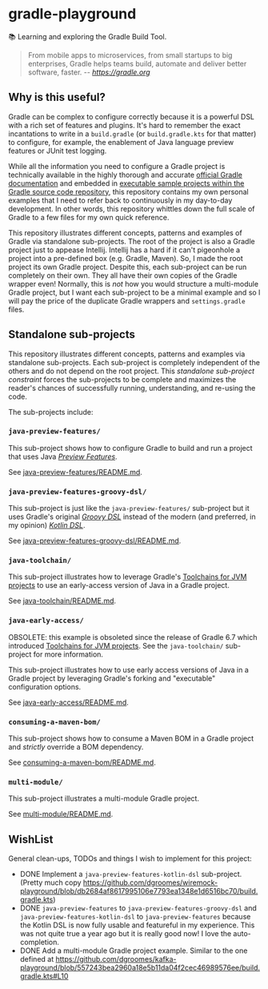 # gradle-playground

📚 Learning and exploring the Gradle Build Tool.

> From mobile apps to microservices, from small startups to big enterprises, Gradle helps teams build, automate and
> deliver better software, faster.
> -- <cite>https://gradle.org</cite>

## Why is this useful?

Gradle can be complex to configure correctly because it is a powerful DSL with a rich set of features and plugins. It's
hard to remember the exact incantations to write in a `build.gradle` (or `build.gradle.kts` for that matter) to
configure, for example, the enablement of Java language preview features or JUnit test logging.

While all the information you need to configure a Gradle project is technically available in the highly thorough and
accurate [official Gradle documentation](https://docs.gradle.org/current/userguide/userguide.html) and embedded in
[executable sample projects within the Gradle source code repository](https://github.com/gradle/gradle/tree/master/subprojects/docs/src/samples),
this repository contains my own personal examples that I need to refer back to continuously in my day-to-day development.
In other words, this repository whittles down the full scale of Gradle to a few files for my own quick reference.

This repository illustrates different concepts, patterns and examples of Gradle via standalone sub-projects. The root of
the project is also a Gradle project just to appease Intellij. Intellij has a hard if it can't pigeonhole a project into
a pre-defined box (e.g. Gradle, Maven). So, I made the root project its own Gradle project. Despite this, each
sub-project can be run completely on their own. They all have their own copies of the Gradle wrapper even! Normally,
this is *not* how you would structure a multi-module Gradle project, but I want each sub-project to be a minimal example
and so I will pay the price of the duplicate Gradle wrappers and `settings.gradle` files.

## Standalone sub-projects

This repository illustrates different concepts, patterns and examples via standalone sub-projects. Each sub-project is
completely independent of the others and do not depend on the root project. This _standalone sub-project constraint_
forces the sub-projects to be complete and maximizes the reader's chances of successfully running, understanding, and
re-using the code.

The sub-projects include:

### `java-preview-features/`

This sub-project shows how to configure Gradle to build and run a project that uses Java [_Preview Features_](https://openjdk.java.net/jeps/12).

See [java-preview-features/README.md](java-preview-features/README.md).

### `java-preview-features-groovy-dsl/`

This sub-project is just like the `java-preview-features/` sub-project but it uses Gradle's original [*Groovy DSL*](https://docs.gradle.org/current/dsl/index.html)
instead of the modern (and preferred, in my opinion) [*Kotlin DSL*](https://docs.gradle.org/current/userguide/kotlin_dsl.html).

See [java-preview-features-groovy-dsl/README.md](java-preview-features-groovy-dsl/README.md).

### `java-toolchain/`

This sub-project illustrates how to leverage Gradle's [Toolchains for JVM projects](https://docs.gradle.org/current/userguide/toolchains.html)
to use an early-access version of Java in a Gradle project.

See [java-toolchain/README.md](java-toolchain/README.md).

### `java-early-access/`

OBSOLETE: this example is obsoleted since the release of Gradle 6.7 which introduced [Toolchains for JVM projects](https://docs.gradle.org/current/userguide/toolchains.html).
See the `java-toolchain/` sub-project for more information. 

This sub-project illustrates how to use early access versions of Java in a Gradle project by leveraging Gradle's forking
and "executable" configuration options.

See [java-early-access/README.md](java-early-access/README.md).

### `consuming-a-maven-bom/`

This sub-project shows how to consume a Maven BOM in a Gradle project and *strictly* override a BOM dependency.

See [consuming-a-maven-bom/README.md](consuming-a-maven-bom/README.md).

### `multi-module/`

This sub-project illustrates a multi-module Gradle project.

See [multi-module/README.md](multi-module/README.md).

## WishList

General clean-ups, TODOs and things I wish to implement for this project:

* DONE Implement a `java-preview-features-kotlin-dsl` sub-project. (Pretty much copy <https://github.com/dgroomes/wiremock-playground/blob/db2684af8617995106e7793ea1348e1d6516bc70/build.gradle.kts>)   
* DONE `java-preview-features` to `java-preview-features-groovy-dsl` and `java-preview-features-kotlin-dsl` to `java-preview-features`
  because the Kotlin DSL is now fully usable and featureful in my experience. This was not quite true a year ago but it
  is really good now! I love the auto-completion.
* DONE Add a multi-module Gradle project example. Similar to the one defined at <https://github.com/dgroomes/kafka-playground/blob/557243bea2960a18e5b11da04f2cec46989576ee/build.gradle.kts#L10> 
